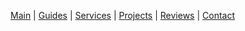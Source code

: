 [Main](/index.html) |
[Guides](/guides.html) |
[Services](/services.html) |
[Projects](/projects.html) |
[Reviews](/reviews.html) |
[Contact](/contact.html)
